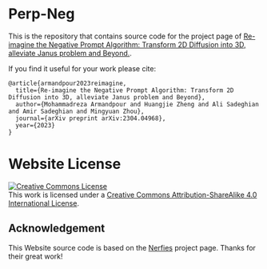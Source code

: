# Perp-Neg

This is the repository that contains source code for the project page of [Re-imagine the Negative Prompt Algorithm: Transform 2D Diffusion into 3D, alleviate Janus problem and Beyond.](https://Perp-Neg.github.io).

If you find it useful for your work please cite:
```
@article{armandpour2023reimagine,
  title={Re-imagine the Negative Prompt Algorithm: Transform 2D Diffusion into 3D, alleviate Janus problem and Beyond},
  author={Mohammadreza Armandpour and Huangjie Zheng and Ali Sadeghian and Amir Sadeghian and Mingyuan Zhou},
  journal={arXiv preprint arXiv:2304.04968},
  year={2023}
}
```

# Website License
<a rel="license" href="http://creativecommons.org/licenses/by-sa/4.0/"><img alt="Creative Commons License" style="border-width:0" src="https://i.creativecommons.org/l/by-sa/4.0/88x31.png" /></a><br />This work is licensed under a <a rel="license" href="http://creativecommons.org/licenses/by-sa/4.0/">Creative Commons Attribution-ShareAlike 4.0 International License</a>.



## Acknowledgement

This Website source code is based on the [Nerfies](https://nerfies.github.io) project page. Thanks for their great work!
